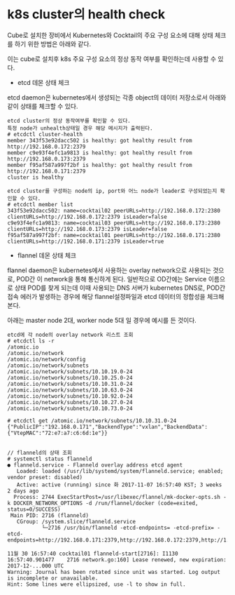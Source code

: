 # k8s cluster의 health check

Cube로 설치한 장비에서 Kubernetes와 Cocktail의 주요 구성 요소에 대해 상태 체크를 하기 위한 방법은 아래와 같다.

이는 cube로 설치후 k8s 주요 구성 요소의 정상 동작 여부를 확인하는데 사용할 수 있다.

* etcd 데몬 상태 체크

etcd daemon은 kubernetes에서 생성되는 각종 object의 데이터 저장소로서 아래와 같이 상태를 체크할 수 있다.

```
etcd cluster의 정상 동작여부를 확인할 수 있다.
특정 node가 unhealth상태일 경우 해당 메시지가 출력된다.
# etcdctl cluster-health
member 343f53e92dacc502 is healthy: got healthy result from http://192.168.0.172:2379
member c9e93f4efc1a9813 is healthy: got healthy result from http://192.168.0.173:2379
member f95af587a997f2bf is healthy: got healthy result from http://192.168.0.171:2379
cluster is healthy

etcd cluster를 구성하는 node의 ip, port와 어느 node가 leader로 구성되었는지 확인할 수 있다.
# etcdctl member list
343f53e92dacc502: name=cocktail02 peerURLs=http://192.168.0.172:2380 clientURLs=http://192.168.0.172:2379 isLeader=false
c9e93f4efc1a9813: name=cocktail03 peerURLs=http://192.168.0.173:2380 clientURLs=http://192.168.0.173:2379 isLeader=false
f95af587a997f2bf: name=cocktail01 peerURLs=http://192.168.0.171:2380 clientURLs=http://192.168.0.171:2379 isLeader=true
```

* flannel 데몬 상태 체크

flannel daemon은 kubernetes에서 사용하는 overlay network으로 사용되는 것으로, POD간 이 network을 통해 통신하게 된다. 일반적으로 OD간에는 Service 이름으로 상태 POD를 찾게 되는데 이때 사용되는 DNS 서버가 kubernetes DNS로, POD간 접속 에러가 발생하는 경우에 해당 flannel설정파일과 etcd 데이터의 정합성을 체크해 본다.

아래는 master node 2대, worker node 5대 일 경우에 예시를 든 것이다.

```
etcd에 각 node의 overlay network 리스트 조회
# etcdctl ls -r
/atomic.io
/atomic.io/network
/atomic.io/network/config
/atomic.io/network/subnets
/atomic.io/network/subnets/10.10.19.0-24
/atomic.io/network/subnets/10.10.25.0-24
/atomic.io/network/subnets/10.10.31.0-24
/atomic.io/network/subnets/10.10.63.0-24
/atomic.io/network/subnets/10.10.92.0-24
/atomic.io/network/subnets/10.10.27.0-24
/atomic.io/network/subnets/10.10.73.0-24

# etcdctl get /atomic.io/network/subnets/10.10.31.0-24
{"PublicIP":"192.168.0.171","BackendType":"vxlan","BackendData":{"VtepMAC":"72:e7:a7:c6:6d:1e"}}


// flanneld의 상태 조회
# systemctl status flanneld
● flanneld.service - Flanneld overlay address etcd agent
   Loaded: loaded (/usr/lib/systemd/system/flanneld.service; enabled; vendor preset: disabled)
   Active: active (running) since 화 2017-11-07 16:57:40 KST; 3 weeks 2 days ago
  Process: 2744 ExecStartPost=/usr/libexec/flannel/mk-docker-opts.sh -k DOCKER_NETWORK_OPTIONS -d /run/flannel/docker (code=exited, status=0/SUCCESS)
 Main PID: 2716 (flanneld)
   CGroup: /system.slice/flanneld.service
           └─2716 /usr/bin/flanneld -etcd-endpoints= -etcd-prefix= -etcd-endpoints=http://192.168.0.171:2379,http://192.168.0.172:2379,http://1...

11월 30 16:57:40 cocktail01 flanneld-start[2716]: I1130 16:57:40.901477    2716 network.go:160] Lease renewed, new expiration: 2017-12-...000 UTC
Warning: Journal has been rotated since unit was started. Log output is incomplete or unavailable.
Hint: Some lines were ellipsized, use -l to show in full.
```



